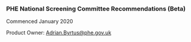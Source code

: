 ### PHE National Screening Committee Recommendations (Beta)

Commenced January 2020

Product Owner: <Adrian.Byrtus@phe.gov.uk>
